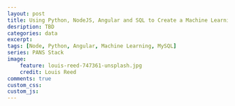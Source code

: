 ```yaml
---
layout: post
title: Using Python, NodeJS, Angular and SQL to Create a Machine Learning System
desription: TBD
categories: data
excerpt:
tags: [Node, Python, Angular, Machine Learning, MySQL]
series: PANS Stack
image: 
    feature: louis-reed-747361-unsplash.jpg
    credit: Louis Reed
comments: true
custom_css: 
custom_js: 
---
```

